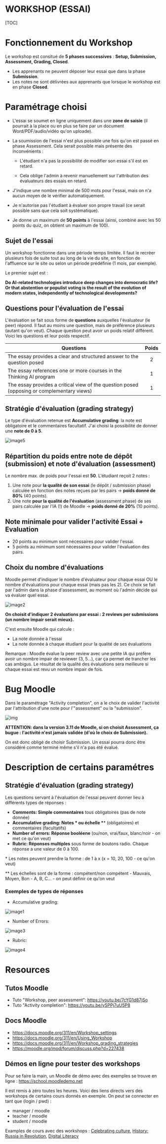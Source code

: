 <h1>WORKSHOP (ESSAI)</h1>

[TOC]

# Fonctionnement du Workshop

Le workshop est consitué de **5 phases successives** : **Setup, Submission, Assessment, Grading, Closed**.

- Les apprenants ne peuvent déposer leur essai que dans la phase **Submission**. 
- Les notes ne sont délivrées aux apprenants que lorsque le workshop est en phase **Closed**.

# Paramétrage choisi

- L'essai se soumet en ligne uniquement dans une **zone de saisie** (il pourrait à la place ou en plus se faire par un document Word/PDF/audio/vidéo qu'on uploade).

- La soumission de l'essai n'est plus possible une fois qu'on est passé en phase Assessment. Cela serait possible mais présente des ínconvénients :  

  - L'étudiant n'a pas la possibilité de modifier son essai s'il est en retard.

  - Cela oblige l'admin à revenir manuellement sur l'attribution des évaluateurs des essais en retard.

- J'indique une nombre minimal de 500 mots pour l'essai, mais on n'a aucun moyen de le vérifier automatiquement.
- Je n'autorise pas l'étudiant à évaluer son propre travail (ce serait possible sans que cela soit systématique).
- Je donne un maximum de **50 points** à l'essai (ainsi, combiné avec les 50 points du quiz, on obtient un maximum de 100).

## Sujet de l'essai

Un workshop fonctionne dans une période temps limitée. Il faut le recréer plusieurs fois de suite tout au long de la vie du site, en fonction de l'affluence sur le site ou selon un période prédéfinie (1 mois, par exemple).

Le premier sujet est :

**Do AI-related technologies introduce deep changes into democratic life? Or that abstention or populist voting is the result of the evolution of modern states, independently of technological developments?**

## Questions pour l'évaluation de l'essai

L'évaluation se fait sous forme de **questions** auxquelles l'évaluateur (le peer) répond. Il faut au moins une question, mais de préférence plusieurs (autant qu'on veut). Chaque question peut avoir un poids relatif différent. Voici les questions et leur poids respectif.

| Questions                                                    | Poids |
| ------------------------------------------------------------ | :---: |
| The essay provides a clear and structured answer to the question posed |   2   |
| The essay references one or more courses in the Thinking AI program |   1   |
| The essay provides a critical view of the question posed (opposing or complementary views) |   1   |

## Stratégie d'évaluation (grading strategy)

Le type d'évaluation retenue est **Accumulative grading**: la note est obligatoire et le commentaires facultatif. J'ai choisi la possibilité de donner une **note de 0 à 5**.

![image5](.img/workshop/image5.jpg)

## Répartition du poids entre note de dépôt (submission) et note d'évaluation (assessment)

Le nombre max. de poids pour l'essai est **50**. L'étudiant reçoit 2 notes :

1. Une note pour **la qualité de son essai** (le dépôt / submission phase) calculée en fonction des notes reçues par les pairs -> **poids donné de 80%** (40 points).
2. Une note **pour la qualité de l'évaluation** (assessment phase) de ses pairs calculée par l'IA (!) de Moodle -> **poids donné de 20%** (10 points).

## Note minimale pour valider l'activité Essai + Evaluation

- 20 points au minimum sont nécessaires pour valider l'essai.
- 5 points au minimum sont nécessaires pour valider l'évaluation des pairs.

## Choix du nombre d'évaluations

Moodle permet d'indiquer le nombre d'évaluateur pour chaque essai OU le nombre d'évaluations pour chaque essai (mais pas les 2). Ce choix se fait par l'admin dans la phase d'assessment, au moment où l'admin décide qui va évaluer quel essai.

![image2](.img/workshop/image2.jpg)

**On choisit d'indiquer 2 évaluations par essai : 2 reviews per submissions** **(un nombre impair serait mieux).**

C'est ensuite Moodle qui calcule :

- La note donnée à l'essai
- La note donnée à chaque étudiant pour la qualité de ses évaluations

Remarque : Moodle évalue la peer review avec une petite IA qui préfère avoir un nombre impair de reviewer (3, 5...), car ça permet de trancher les cas ambigus. Le résultat de la qualité des évaluations sera meilleure si chaque essai est revu un nombre impair de fois.

# Bug Moodle

Dans le paramétrage "Activity completion", on a le choix de valider l'activité par l'attribution d'une note pour l'"assessment" ou la "submission". 

![img](.img/workshop/image6.jpg)

**ATTENTION: dans la version 3.11 de Moodle, si on choisit Assessment, ça bugue : l'activité n'est jamais validée (d'où le choix de Submission).**

On est donc obligé de choisir Submission. Un essai pourra donc être considéré comme terminé même s'il n'a pas été évalué.

# Description de certains paramétres

## Stratégie d'évaluation (grading strategy)

Les questions servant à l'évaluation de l'essai peuvent donner lieu à différents types de réponses :

- **Comments: Simple commentaires** tous obligatoires (pas de note donnée)
- **Accumulative grading: Notes \* ou échelle \**** (obligatoires) et commentaires (facultatifs)
- **Number of errors: Réponse booléene** (ou/non, vrai/faux, blanc/noir - on met ce qu'on veut)
- **Rubric: Réponses multiples** sous forme de boutons radio. Chaque réponse a une valeur de 0 à 100.

\* Les notes peuvent prendre la forme : de 1 à x (x = 10, 20, 100 - ce qu'on veut)

** Les échelles sont de la forme : compétent/non compétent - Mauvais, Moyen, Bon - A, B, C… - on peut définir ce qu'on veut

### **Exemples de types de réponses**

- Accumulative grading:

![image1](.img/workshop/image1.jpg)

- Number of Errors:

![image3](.img/workshop/image3.jpg)

- Rubric:

![image4](.img/workshop/image4.jpg)

# Resources

## Tutos Moodle

- Tuto "Workshop, peer assessment": https://youtu.be/7cYG1d87jSo
- Tuto "Activity completion": https://youtu.be/ySPPj7uU5P8

## Docs Moodle

- https://docs.moodle.org/311/en/Workshop_settings
- https://docs.moodle.org/311/en/Using_Workshop
- https://docs.moodle.org/311/en/Workshop_grading_strategies
- https://moodle.org/mod/forum/discuss.php?d=227438

## Démos en ligne pour tester des workshops

Pour se faire la main, un Moodle de démo avec des exemples se trouve en ligne : https://school.moodledemo.net

Il est remis à zéro toutes les heures. Voici des liens directs vers des workshops de certains cours donnés en exemple. On peut se connecter en tant que (login / pwd) : 

- manager / moodle
- teacher / moodle
- student / moodle

Examples de cours avec des workshops : [Celebrating culture](https://school.moodledemo.net/mod/workshop/view.php?id=651), [History: Russia in Revolution](https://school.moodledemo.net/mod/workshop/view.php?id=575), [Digital Literacy](https://school.moodledemo.net/mod/workshop/view.php?id=803)
